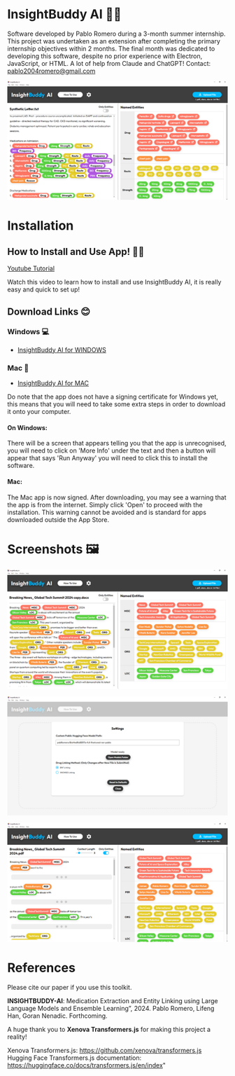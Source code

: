 # InsightBuddy AI 👩‍⚕️
Software developed by Pablo Romero during a 3-month summer internship. This project was undertaken as an extension after completing the primary internship objectives within 2 months. The final month was dedicated to developing this software, despite no prior experience with Electron, JavaScript, or HTML. A lot of help from Claude and ChatGPT!
Contact: pablo2004romero@gmail.com

![Screenshot 1](BuddyScreenShots/Screenshot3.png)


# Installation


## How to Install and Use App! 👨‍🏫

<a href="https://www.youtube.com/watch?v=4NKpcHdxeko&ab_channel=PabloRomero" target="_blank">Youtube Tutorial</a>

Watch this video to learn how to install and use InsightBuddy AI, it is really easy and quick to set up!


## Download Links 😊

### Windows 💻
- [InsightBuddy AI for WINDOWS](https://github.com/pabloRom2004/Insight-Buddy-AI-App/releases/download/1.0.1/InsightBuddy-AI-Setup-1.0.1.exe)

### Mac 🍎
- [InsightBuddy AI for MAC](https://github.com/pabloRom2004/Insight-Buddy-AI-App/releases/download/1.0.1/InsightBuddy-AI-1.0.1-arm64.dmg)

Do note that the app does not have a signing certificate for Windows yet, this means that you will need to take some extra steps in order to download it onto your computer.

#### On Windows:

There will be a screen that appears telling you that the app is unrecognised, you will need to click on 'More Info' under the text and then a button will appear that says 'Run Anyway' you will need to click this to install the software.

#### Mac:
The Mac app is now signed. After downloading, you may see a warning that the app is from the internet. Simply click 'Open' to proceed with the installation. This warning cannot be avoided and is standard for apps downloaded outside the App Store.



# Screenshots 🖼

![Screenshot 1](BuddyScreenShots/Screenshot1.png)

![Screenshot 2](BuddyScreenShots/Screenshot2.png)

![Screenshot 3](BuddyScreenShots/Screenshot4.png)

# References

Please cite our paper if you use this toolkit. 

**INSIGHTBUDDY-AI**: Medication Extraction and Entity Linking using Large Language Models and Ensemble Learning”, 2024. Pablo Romero, Lifeng Han, Goran Nenadic. Forthcoming.

A huge thank you to **Xenova Transformers.js** for making this project a reality!

Xenova Transformers.js: https://github.com/xenova/transformers.js
Hugging Face Transformers.js documentation: https://huggingface.co/docs/transformers.js/en/index"
